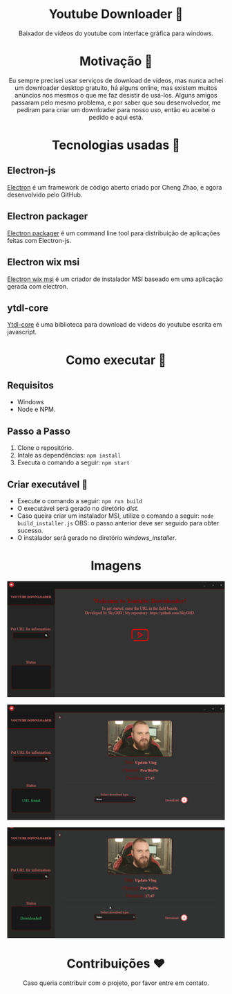 <div align="center" >

# Youtube Downloader :red_circle:

 Baixador de vídeos do youtube com interface gráfica para windows.

 # Motivação :muscle:

 Eu sempre precisei usar serviços de download de vídeos, mas nunca achei um downloader desktop gratuito, há alguns online, mas existem muitos anúncios nos mesmos o que me faz desistir de usá-los. Alguns amigos passaram pelo mesmo problema, e por saber que sou desenvolvedor, me pediram para criar um downloader para nosso uso, então eu aceitei o pedido e aqui está. 

# Tecnologias usadas :rocket:

<div align="left">

## Electron-js
[Electron](https://www.electronjs.org/) é um framework de código aberto criado por Cheng Zhao, e agora desenvolvido pelo GitHub. 

## Electron packager
[Electron packager](https://www.npmjs.com/package/electron-packager) é um command line tool para distribuição de aplicações feitas com Electron-js.

## Electron wix msi
[Electron wix msi](https://www.npmjs.com/package/electron-wix-msi) é um criador de instalador MSI baseado em uma aplicação gerada com electron.

## ytdl-core

[Ytdl-core](https://www.npmjs.com/package/ytdl-core) é uma biblioteca para download de videos do youtube escrita em javascript.

</div>

# Como executar :wrench:

<div align="left">

## Requisitos

- Windows
- Node e NPM.

## Passo a Passo

1. Clone o repositório.
2. Intale as dependências: `npm install`
3. Executa o comando a seguir: `npm start`

## Criar executável :hammer:

- Execute o comando a seguir: `npm run build`
- O executável será gerado no diretório *dist*.
- Caso queira criar um instalador MSI, utilize o comando a seguir: `node build_installer.js` OBS: o passo anterior deve ser seguido para obter sucesso.
- O instalador será gerado no diretório *windows_installer*.

 </div>

# Imagens

![image](docs/img/Screenshot_1.png)

![image](docs/img/Screenshot_2.png)

![image](docs/img/ytd.gif)

# Contribuições :hearts:

Caso queria contribuir com o projeto, por favor entre em contato.

 </div>
